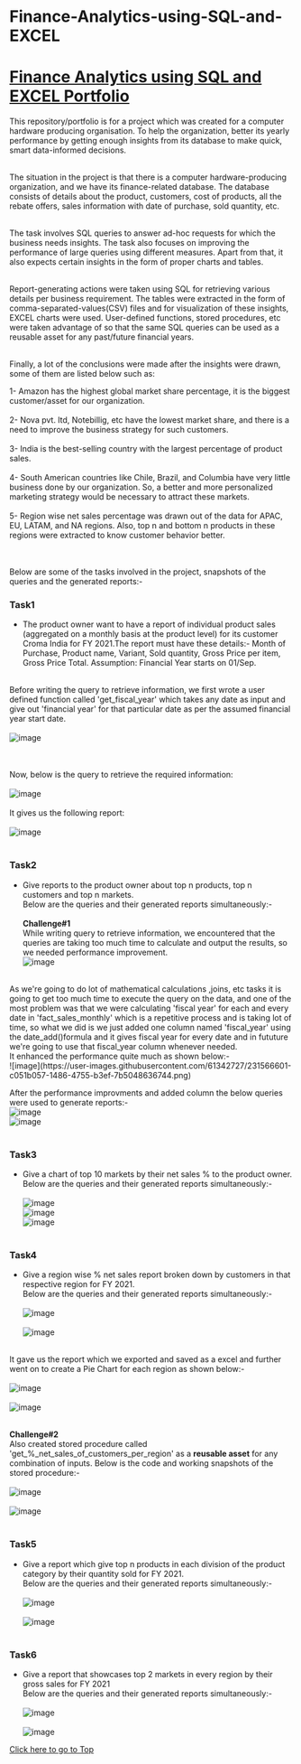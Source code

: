 # Finance-Analytics-using-SQL-and-EXCEL

# [Finance Analytics using SQL and EXCEL Portfolio](https://github.com/Vibhor2256/Finance-Analytics-using-SQL-and-EXCEL)

This repository/portfolio is for a project which was created for a computer hardware producing organisation. To help the organization, better its yearly performance by getting enough insights from its database to make quick, smart data-informed decisions.
<br><br> 

The situation in the project is that there is a computer hardware-producing organization, and we have its finance-related database. The database consists of details about the product, customers, cost of products, all the rebate offers, sales information with date of purchase, sold quantity, etc. <br><br>

The task involves SQL queries to answer ad-hoc requests for which the business needs insights. The task also focuses on improving the performance of large queries using different measures. Apart from that, it also expects certain insights in the form of proper charts and tables.<br><br>

Report-generating actions were taken using SQL for retrieving various details per business requirement. The tables were extracted in the form of comma-separated-values(CSV) files and for visualization of these insights, EXCEL charts were used. User-defined functions, stored procedures, etc were taken advantage of so that the same SQL queries can be used as a reusable asset for any past/future financial years.<br><br>


Finally, a lot of the conclusions were made after the insights were drawn, some of them are listed below such as: <br>

1- Amazon has the highest global market share percentage, it is the biggest customer/asset for our organization. <br><br>
2- Nova pvt. ltd, Notebillig, etc have the lowest market share, and there is a need to improve the business strategy for such customers.<br><br>
3- India is the best-selling country with the largest percentage of product sales. <br><br>
4- South American countries like Chile, Brazil, and Columbia have very little business done by our organization. So, a better and more personalized marketing strategy would be necessary to attract these markets. <br><br>
5- Region wise net sales percentage was drawn out of the data for APAC, EU, LATAM, and NA regions. Also, top n and bottom n products in these regions were extracted to know customer behavior better. <br><br><br>

Below are some of the tasks involved in the project, snapshots of the queries and the generated reports:-<br>
### Task1 <br>
- The product owner want to have a report of individual product sales (aggregated on a monthly basis at the product level) for its customer Croma India for FY 2021.The 
report must have these details:- Month of Purchase, Product name, Variant, Sold quantity, Gross Price per item, Gross Price Total. Assumption: Financial Year starts on 01/Sep. <br><br> 

Before writing the query to retrieve information, we first wrote a user defined function called 'get_fiscal_year' which takes any date as input and give out 'financial year' for that particular date as per the assumed financial year start date. <br><br>
![image](https://user-images.githubusercontent.com/61342727/231563721-98bb409b-3809-44cb-b632-6f9515033082.png)

<br><br>
Now, below is the query to retrieve the required information:<br><br>
![image](https://user-images.githubusercontent.com/61342727/231561994-89e3f0a2-7cb5-4773-ab9a-1bb94747cdc2.png) <br> <br>
It gives us the following report: <br><br>
![image](https://user-images.githubusercontent.com/61342727/231562654-c8da7dae-1d13-4b1b-843f-8fe2d2442e3a.png) <br><br>


### Task2 <br>
- Give reports to the product owner about top n products, top n customers and top n markets.<br>
Below are the queries and their generated reports simultaneously:-<br><br>
**Challenge#1** 
<br>While writing query to retrieve information, we encountered that the queries are taking too much time to calculate and output the results, so we needed performance improvement.<br>
![image](https://user-images.githubusercontent.com/61342727/231565715-6cc11ad2-ce50-4258-8a91-7d1139977e0e.png)
<br>
As we're going to do lot of mathematical calculations ,joins, etc tasks it is going to get too much time to  execute the query on the data, and one of the most problem was that we were calculating 'fiscal year' for each and every date in 'fact_sales_monthly' which is a repetitive process and is taking lot of time, so what we did is we just added one column named 'fiscal_year' using the date_add()formula and it gives fiscal year for every date and in fututure we're going to use that fiscal_year 
column whenever needed. <br>
It enhanced the performance quite much as shown below:-<br>
![image](https://user-images.githubusercontent.com/61342727/231566601-c051b057-1486-4755-b3ef-7b5048636744.png)<br>

After the performance improvments and added column the below queries were used to generate reports:-<br>
![image](https://user-images.githubusercontent.com/61342727/231567319-08538337-3aa1-4c1b-8ebd-fd60bfafca98.png)<br>
![image](https://user-images.githubusercontent.com/61342727/231567594-1b128045-34e7-4aad-8d48-0c6cf541ea2f.png)<br><br>


### Task3 <br>
- Give a chart of top 10 markets by their net sales % to the product owner.<br>
Below are the queries and their generated reports simultaneously:-<br><br>
![image](https://user-images.githubusercontent.com/61342727/231570225-dd496e81-8618-4520-b9d3-6b93cfafc512.png)<br>
![image](https://user-images.githubusercontent.com/61342727/231570584-cb8ae4f2-56ed-45ad-846c-0ad6275bfbcf.png)<br>
![image](https://user-images.githubusercontent.com/61342727/231570968-0e3903d1-a6be-484a-8374-3cfe65a7dad7.png)<br><br>


### Task4 <br>
- Give a region wise % net sales report broken down by customers in that respective region for FY 2021.<br>
Below are the queries and their generated reports simultaneously:-<br><br>
![image](https://user-images.githubusercontent.com/61342727/231571920-60f5ed39-bd4f-4089-96a2-c9c60d30e531.png)<br><br>
![image](https://user-images.githubusercontent.com/61342727/231573026-99e50f4c-f275-4c34-9909-54edc3037fb2.png)<br><br>

It gave us the report which we exported and saved as a excel and further went on to create a Pie Chart for each region as shown below:- <br><br>
![image](https://user-images.githubusercontent.com/61342727/231575999-fdc65908-5add-44a3-9d12-2d1c13f1b6cb.png)<br><br>
![image](https://user-images.githubusercontent.com/61342727/231576071-2543b52a-11fa-4362-9565-bb93095cfdeb.png)<br><br>

**Challenge#2** <br>
Also created stored procedure called 'get_%_net_sales_of_customers_per_region' as a **reusable asset** for any combination of inputs. Below is the code and working snapshots of the stored procedure:-<br><br>
![image](https://user-images.githubusercontent.com/61342727/231572651-66871955-8058-451d-84a4-a09f651923e5.png)<br><br>
![image](https://user-images.githubusercontent.com/61342727/231574976-24cb323f-42ce-4446-bd3a-2cfbd7eaa353.png)<br><br>



### Task5 <br>
- Give a report which give top n products in each division of the product category by their quantity sold for FY 2021.<br>
Below are the queries and their generated reports simultaneously:-<br><br>
![image](https://user-images.githubusercontent.com/61342727/231573922-011df305-7cfc-487a-9637-4308ba3ddc22.png)<br><br>
![image](https://user-images.githubusercontent.com/61342727/231574121-10ccb241-42b8-4713-b336-8d5b74c9ebd6.png)<br><br>


### Task6<br>
- Give a report that showcases top 2 markets in every region by their gross sales for FY 2021 <br>
Below are the queries and their generated reports simultaneously:-<br><br>
![image](https://user-images.githubusercontent.com/61342727/231574693-4b47b5fb-f9b1-4f54-b308-935c875af8ec.png)<br><br>
![image](https://user-images.githubusercontent.com/61342727/231574797-5873210b-24c8-4b2e-8731-6131b1953d3a.png)


[Click here to go to Top](https://vibhor2256.github.io/Finance-Analytics-using-SQL-and-EXCEL/)



















